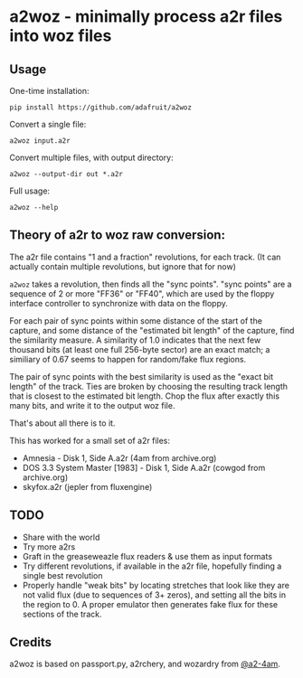 # a2woz - minimally process a2r files into woz files

## Usage
One-time installation:
```shell
pip install https://github.com/adafruit/a2woz
```

Convert a single file:
```shell
a2woz input.a2r
```

Convert multiple files, with output directory:
```shell
a2woz --output-dir out *.a2r
```

Full usage:
```shell
a2woz --help
```

## Theory of a2r to woz raw conversion:

The a2r file contains "1 and a fraction" revolutions, for each track. (It can actually contain multiple revolutions, but ignore that for now)

`a2woz` takes a revolution, then finds all the "sync points".
"sync points" are a sequence of 2 or more "FF36" or "FF40", which are used
by the floppy interface controller to synchronize with data on the floppy.

For each pair of sync points within some distance of the start of the capture,
and some distance of the "estimated bit length" of the capture, find the
similarity measure.  A similarity of 1.0 indicates that the next few thousand
bits (at least one full 256-byte sector) are an exact match; a similiary of
0.67 seems to happen for random/fake flux regions.

The pair of sync points with the best similarity is used as the "exact bit length" of the track.
Ties are broken by choosing the resulting track length that is closest to the estimated bit length.
Chop the flux after exactly this many bits, and write it to the output woz file.

That's about all there is to it.

This has worked for a small set of a2r files:

 * Amnesia - Disk 1, Side A.a2r (4am from archive.org)
 * DOS 3.3 System Master [1983] - Disk 1, Side A.a2r (cowgod from archive.org)
 * skyfox.a2r (jepler from fluxengine)


## TODO

 * Share with the world
 * Try more a2rs
 * Graft in the greaseweazle flux readers & use them as input formats
 * Try different revolutions, if available in the a2r file, hopefully
   finding a single best revolution
 * Properly handle "weak bits" by locating stretches that look like they are
   not valid flux (due to sequences of 3+ zeros), and setting all the bits in
   the region to 0. A proper emulator then generates fake flux for these
   sections of the track.

## Credits

a2woz is based on passport.py, a2rchery, and wozardry from [@a2-4am](https://github.com/a2-4am).
